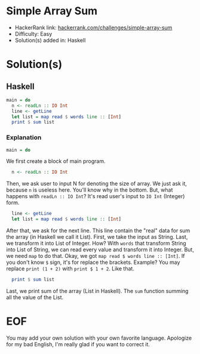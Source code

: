 # Simple Array Sum
- HackerRank link: [hackerrank.com/challenges/simple-array-sum](https://www.hackerrank.com/challenges/simple-array-sum)
- Difficulty: Easy
- Solution(s) added in: Haskell

# Solution(s)
## Haskell
```haskell
main = do
  n <- readLn :: IO Int
  line <- getLine
  let list = map read $ words line :: [Int]
  print $ sum list
```
### Explanation
```haskell
main = do
```
We first create a block of main program.

```haskell
  n <- readLn :: IO Int
```
Then, we ask user to input N for denoting the size of array.
We just ask it, because `n` is useless here.
You'll know why in the bottom. But, what happens with `readLn :: IO Int`?
It's read user's input to `IO Int` (Integer) form.

```haskell
  line <- getLine
  let list = map read $ words line :: [Int]
```
After that, we ask for the next line. This line contain the "real" data for sum the array (in Haskell we call it List).
First, we take the input as String. Last, we transform it into List of Integer.
How? With `words` that transform String into List of String, we can read every value and transform it into Integer.
But, we need `map` to do that. Okay, we got `map read $ words line :: [Int]`.
If you don't know `$` sign, it's for replace the brackets. Example? You may replace `print (1 + 2)` with `print $ 1 + 2`.
Like that.

```haskell
  print $ sum list
```
Last, we print sum of the array (List in Haskell). The `sum` function summing all the value of the List.

# EOF
You may add your own solution with your own favorite language.
Apologize for my bad English, I'm really glad if you want to correct it.
